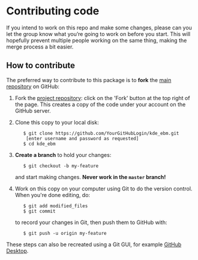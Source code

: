 Contributing code
=================

If you intend to work on this repo and make some changes, please can you let the 
group know what you’re going to work on before you start. This will hopefully 
prevent multiple people working on the same thing, making the merge process a 
bit easier.

How to contribute
-----------------
The preferred way to contribute to this package is to **fork** the 
 [main repository](https://github.com/ucl-pond/kde_ebm) on
GitHub:

1. Fork the  [project repository](https://github.com/ucl-pond/kde_ebm):
   click on the 'Fork' button at the top right of the page. This creates
   a copy of the code under your account on the GitHub server.

2. Clone this copy to your local disk:

          $ git clone https://github.com/YourGitHubLogin/kde_ebm.git
           [enter username and password as requested]
          $ cd kde_ebm

3. **Create a branch** to hold your changes:

          $ git checkout -b my-feature

   and start making changes. **Never work in the ``master`` branch!**

4. Work on this copy on your computer using Git to do the version
   control. When you're done editing, do:

          $ git add modified_files
          $ git commit

   to record your changes in Git, then push them to GitHub with:

          $ git push -u origin my-feature

These steps can also be recreated using a Git GUI, for example 
 [GitHub Desktop](https://desktop.github.com/).
